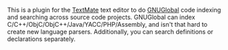 This is a plugin for the [TextMate](http://github.com/textmate/) text editor
to do [GNUGlobal](https://www.gnu.org/software/global) code indexing and
searching across source code projects.  GNUGlobal can index
C/C++/ObjC/ObjC++/Java/YACC/PHP/Assembly, and isn't that hard to create new
language parsers.  Additionally, you can search definitions or declarations
separately.
